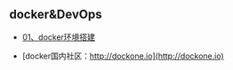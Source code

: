 ## docker&DevOps

- [01、docker环境搭建](./docs/01、docker环境搭建)



- [docker国内社区：http://dockone.io](http://dockone.io)